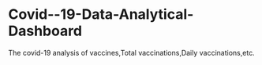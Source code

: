 # Covid--19-Data-Analytical-Dashboard
The covid-19 analysis of vaccines,Total vaccinations,Daily vaccinations,etc.
